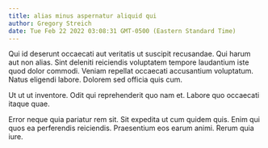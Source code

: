 ```yaml
---
title: alias minus aspernatur aliquid qui
author: Gregory Streich
date: Tue Feb 22 2022 03:08:31 GMT-0500 (Eastern Standard Time)
---
```

Qui id deserunt occaecati aut veritatis ut suscipit recusandae. Qui harum aut non alias. Sint deleniti reiciendis voluptatem tempore laudantium iste quod dolor commodi. Veniam repellat occaecati accusantium voluptatum. Natus eligendi labore. Dolorem sed officia quis cum.

 Ut ut ut inventore. Odit qui reprehenderit quo nam et. Labore quo occaecati itaque quae.

 Error neque quia pariatur rem sit. Sit expedita ut cum quidem quis. Enim qui quos ea perferendis reiciendis. Praesentium eos earum animi. Rerum quia iure.